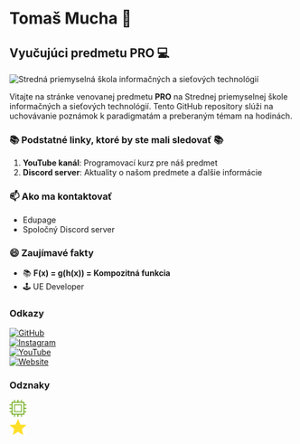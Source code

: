 # Tomaš Mucha 👋

## Vyučujúci predmetu PRO 💻

![Stredná priemyselná škola informačných a sieťových technológií](https://www.spsknm.sk/ssknm/sites/default/files/slideshow/1.jpg)

Vitajte na stránke venovanej predmetu **PRO** na Strednej priemyselnej škole informačných a sieťových technológií. Tento GitHub repository slúži na uchovávanie poznámok k paradigmatám a preberaným témam na hodinách.

### 📚 Podstatné linky, ktoré by ste mali sledovať 📚

1. **YouTube kanál**: Programovací kurz pre náš predmet
2. **Discord server**: Aktuality o našom predmete a ďalšie informácie

### 📫 Ako ma kontaktovať
- Edupage
- Spoločný Discord server

### 😄 Zaujímavé fakty
- 📚 **F(x) = g(h(x)) = Kompozitná funkcia**
- 🕹️ UE Developer

### Odkazy
<a href="https://github.com/SPSITKNM"><img src="https://cdn.jsdelivr.net/npm/simple-icons@3.0.1/icons/github.svg" alt="GitHub" width="30" height="30"></a>  
<a href="https://www.instagram.com/https://discord.gg/eSQDsna4d7/"><img src="https://cdn.jsdelivr.net/npm/simple-icons@3.0.1/icons/instagram.svg" alt="Instagram" width="30" height="30"></a>  
<a href="https://www.youtube.com/channel/UC0TOfJp6MtFlLSgfdhnlS9g"><img src="https://cdn.jsdelivr.net/npm/simple-icons@3.0.1/icons/youtube.svg" alt="YouTube" width="30" height="30"></a>  
<a href="http://www.spsknm.sk/ssknm/"><img src="https://cdn.jsdelivr.net/npm/simple-icons@3.0.1/icons/icloud.svg" alt="Website" width="30" height="30"></a>  

### Odznaky
<a href="https://docs.github.com/en/developers"><img src="https://raw.githubusercontent.com/acervenky/animated-github-badges/master/assets/devbadge.gif" width="30" height="30"></a>  
<a href="https://stars.github.com/"><img src="https://raw.githubusercontent.com/acervenky/animated-github-badges/master/assets/starbadge.gif" width="30" height="30"></a>
